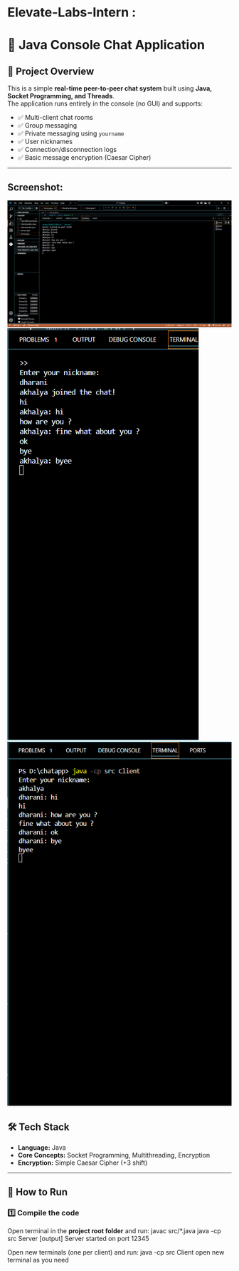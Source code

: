 # Elevate-Labs-Intern :
# 📨 Java Console Chat Application

## 📌 Project Overview
This is a simple **real-time peer-to-peer chat system** built using **Java, Socket Programming, and Threads**.  
The application runs entirely in the console (no GUI) and supports:

- ✅ Multi-client chat rooms  
- ✅ Group messaging  
- ✅ Private messaging using `yourname`  
- ✅ User nicknames  
- ✅ Connection/disconnection logs  
- ✅ Basic message encryption (Caesar Cipher)

---
## Screenshot:
![photo](https://github.com/Dharanikpdb-007/Elevate-Labs---Intern/blob/886d38f4d3dcf0710be311eae152f15bd6e259e6/Screenshot%20(35).png)
![photo](https://github.com/Dharanikpdb-007/Elevate-Labs---Intern/blob/886d38f4d3dcf0710be311eae152f15bd6e259e6/Screenshot%202025-09-08%20192039.png)
![photo](https://github.com/Dharanikpdb-007/Elevate-Labs---Intern/blob/886d38f4d3dcf0710be311eae152f15bd6e259e6/Screenshot%202025-09-08%20192053.png)

## 🛠️ Tech Stack
- **Language:** Java  
- **Core Concepts:** Socket Programming, Multithreading, Encryption  
- **Encryption:** Simple Caesar Cipher (+3 shift)  

---

## 🚀 How to Run

### 1️⃣ Compile the code
Open terminal in the **project root folder** and run:
javac src/*.java 
java -cp src Server [output] Server started on port 12345

Open new terminals (one per client) and run:
java -cp src Client
open new terminal as you need 
